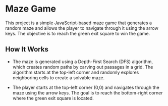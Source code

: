 # Maze Game

This project is a simple JavaScript-based maze game that generates a random maze and allows the player to navigate through it using the arrow keys. The objective is to reach the green exit square to win the game.

## How It Works

- The maze is generated using a Depth-First Search (DFS) algorithm, which creates random paths by carving out passages in a grid. The algorithm starts at the top-left corner and randomly explores neighboring cells to create a solvable maze.

- The player starts at the top-left corner (0,0) and navigates through the maze using the arrow keys. The goal is to reach the bottom-right corner where the green exit square is located.

